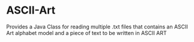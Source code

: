 # ASCII-Art

Provides a Java Class for reading multiple .txt files that contains an ASCII Art alphabet model and a piece of text to be written in ASCII ART
